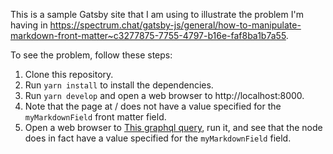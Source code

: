 This is a sample Gatsby site that I am using to illustrate the problem I'm having in https://spectrum.chat/gatsby-js/general/how-to-manipulate-markdown-front-matter~c3277875-7755-4797-b16e-faf8ba1b7a55.

To see the problem, follow these steps:
1. Clone this repository.
1. Run `yarn install` to install the dependencies.
1. Run `yarn develop` and open a web browser to http://localhost:8000.
1. Note that the page at / does not have a value specified for the `myMarkdownField` front matter field.
1. Open a web browser to [This graphql query](http://localhost:8000/___graphql?query=query%20MyQuery%20%7B%0A%20%20allMarkdownRemark%20%7B%0A%20%20%20%20nodes%20%7B%0A%20%20%20%20%20%20frontmatter%20%7B%0A%20%20%20%20%20%20%20%20path%0A%20%20%20%20%20%20%20%20title%0A%20%20%20%20%20%20%20%20myMarkdownField%0A%20%20%20%20%20%20%7D%0A%20%20%20%20%7D%0A%20%20%7D%0A%7D%0A), run it, and see that the node does in fact have a value specified for the `myMarkdownField` field.
